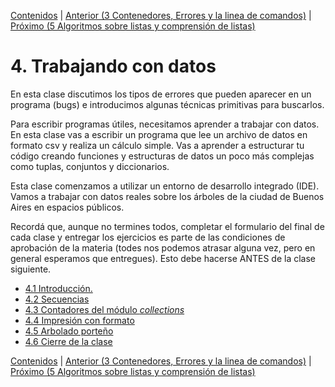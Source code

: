 [Contenidos](../Contenidos.md) \| [Anterior (3 Contenedores, Errores y la linea de comandos)](../03_Contenedores_y_Errores/00_Resumen.md) \| [Próximo (5 Algoritmos sobre listas y comprensión de listas)](../05_Listas/00_Resumen.md)

# 4. Trabajando con datos
En esta clase discutimos los tipos de errores que pueden aparecer en un programa (bugs) e introducimos algunas técnicas primitivas para buscarlos.

Para escribir programas útiles, necesitamos aprender a trabajar con datos. En esta clase vas a escribir un programa que lee un archivo de datos en formato csv y realiza un cálculo simple. Vas a aprender a estructurar tu código creando funciones y estructuras de datos un poco más complejas como tuplas, conjuntos y diccionarios.

Esta clase comenzamos a utilizar un entorno de desarrollo integrado (IDE). Vamos a trabajar con datos reales sobre los árboles de la ciudad de Buenos Aires en espacios públicos.

Recordá que, aunque no termines todos, completar el formulario del final de cada clase y entregar los ejercicios es parte de las condiciones de aprobación de la materia (todes nos podemos atrasar alguna vez, pero en general esperamos que entregues). Esto debe hacerse ANTES de la clase siguiente. 

* [4.1 Introducción.](01_Introduccion.md)
* [4.2 Secuencias](02_Secuencias.md)
* [4.3 Contadores del módulo _collections_](03_Contadores.md)
* [4.4 Impresión con formato](04_Formato.md)
* [4.5 Arbolado porteño](05_Arboles1.md)
* [4.6 Cierre de la clase](06_Cierre.md)


[Contenidos](../Contenidos.md) \| [Anterior (3 Contenedores, Errores y la linea de comandos)](../03_Contenedores_y_Errores/00_Resumen.md) \| [Próximo (5 Algoritmos sobre listas y comprensión de listas)](../05_Listas/00_Resumen.md)
